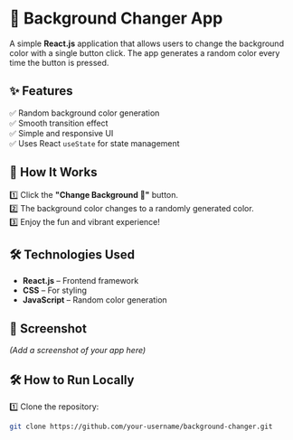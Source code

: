 # 🎨 Background Changer App

A simple **React.js** application that allows users to change the background color with a single button click. The app generates a random color every time the button is pressed.

## ✨ Features
✅ Random background color generation  
✅ Smooth transition effect  
✅ Simple and responsive UI  
✅ Uses React `useState` for state management  

## 🚀 How It Works
1️⃣ Click the **"Change Background 🎨"** button.  
2️⃣ The background color changes to a randomly generated color.  
3️⃣ Enjoy the fun and vibrant experience!  

## 🛠️ Technologies Used
- **React.js** – Frontend framework  
- **CSS** – For styling  
- **JavaScript** – Random color generation  

## 📸 Screenshot
*(Add a screenshot of your app here)*  

## 🛠️ How to Run Locally
1️⃣ Clone the repository:  
```sh
git clone https://github.com/your-username/background-changer.git

